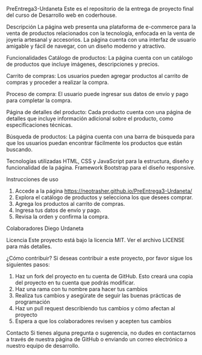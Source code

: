 PreEntrega3-Urdaneta
Este es el repositorio de la entrega de proyecto final del curso de Desarrollo web en coderhouse.

Descripción
La página web presenta una plataforma de e-commerce para la venta de productos relacionados con la tecnología, enfocada en la venta de joyeria artesanal y accesorios. La página cuenta con una interfaz de usuario amigable y fácil de navegar, con un diseño moderno y atractivo.

Funcionalidades
Catálogo de productos: La página cuenta con un catálogo de productos que incluye imágenes, descripciones y precios.

Carrito de compras: Los usuarios pueden agregar productos al carrito de compras y proceder a realizar la compra.

Proceso de compra: El usuario puede ingresar sus datos de envío y pago para completar la compra.

Página de detalles del producto: Cada producto cuenta con una página de detalles que incluye información adicional sobre el producto, como especificaciones técnicas.

Búsqueda de productos: La página cuenta con una barra de búsqueda para que los usuarios puedan encontrar fácilmente los productos que están buscando.

Tecnologías utilizadas
HTML, CSS y JavaScript para la estructura, diseño y funcionalidad de la página.
Framework Bootstrap para el diseño responsive.

Instrucciones de uso
1. Accede a la página https://neotrasher.github.io/PreEntrega3-Urdaneta/
2. Explora el catálogo de productos y selecciona los que desees comprar.
3. Agrega los productos al carrito de compras.
3. Ingresa tus datos de envío y pago.
4. Revisa la orden y confirma la compra.

Colaboradores
Diego Urdaneta

Licencia
Este proyecto está bajo la licencia MIT. Ver el archivo LICENSE para más detalles.

¿Cómo contribuir?
Si deseas contribuir a este proyecto, por favor sigue los siguientes pasos:
1. Haz un fork del proyecto en tu cuenta de GitHub. Esto creará una copia del proyecto en tu cuenta que podrás modificar.
2. Haz una rama con tu nombre para hacer tus cambios
3. Realiza tus cambios y asegúrate de seguir las buenas prácticas de programación
4. Haz un pull request describiendo tus cambios y cómo afectan al proyecto
5. Espera a que los colaboradores revisen y acepten tus cambios

Contacto
Si tienes alguna pregunta o sugerencia, no dudes en contactarnos a través de nuestra página de GitHub o enviando un correo electrónico a nuestro equipo de desarrollo.

